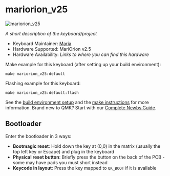 # mariorion_v25

![mariorion_v25](https://imgur.com/a/FINDY2V)

*A short description of the keyboard/project*

* Keyboard Maintainer: [Maria](https://github.com/toril940)
* Hardware Supported: MariOrion v2.5
* Hardware Availability: *Links to where you can find this hardware*

Make example for this keyboard (after setting up your build environment):

    make mariorion_v25:default

Flashing example for this keyboard:

    make mariorion_v25:default:flash

See the [build environment setup](https://docs.qmk.fm/#/getting_started_build_tools) and the [make instructions](https://docs.qmk.fm/#/getting_started_make_guide) for more information. Brand new to QMK? Start with our [Complete Newbs Guide](https://docs.qmk.fm/#/newbs).

## Bootloader

Enter the bootloader in 3 ways:

* **Bootmagic reset**: Hold down the key at (0,0) in the matrix (usually the top left key or Escape) and plug in the keyboard
* **Physical reset button**: Briefly press the button on the back of the PCB - some may have pads you must short instead
* **Keycode in layout**: Press the key mapped to `QK_BOOT` if it is available
